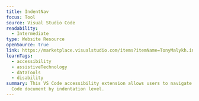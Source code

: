 ```yaml
---
title: IndentNav
focus: Tool
source: Visual Studio Code
readability:
  - Intermediate
type: Website Resource
openSource: true
link: https://marketplace.visualstudio.com/items?itemName=TonyMalykh.indent-nav
learnTags:
  - accessibility
  - assistiveTechnology
  - dataTools
  - disability
summary: This VS Code accessibility extension allows users to navigate in any VS
  Code document by indentation level.
---
```

